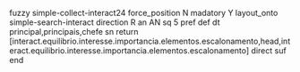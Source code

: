 fuzzy simple-collect-interact24
   force_position N
   madatory Y
   layout_onto simple-search-interact
   direction R
   an AN
   sq 5
   pref 
   def 
    dt principal,principais,chefe
    sn 
    return [interact.equilibrio.interesse.importancia.elementos.escalonamento,head,interact.equilibrio.interesse.importancia.elementos.escalonamento]
    direct 
   suf 
end
